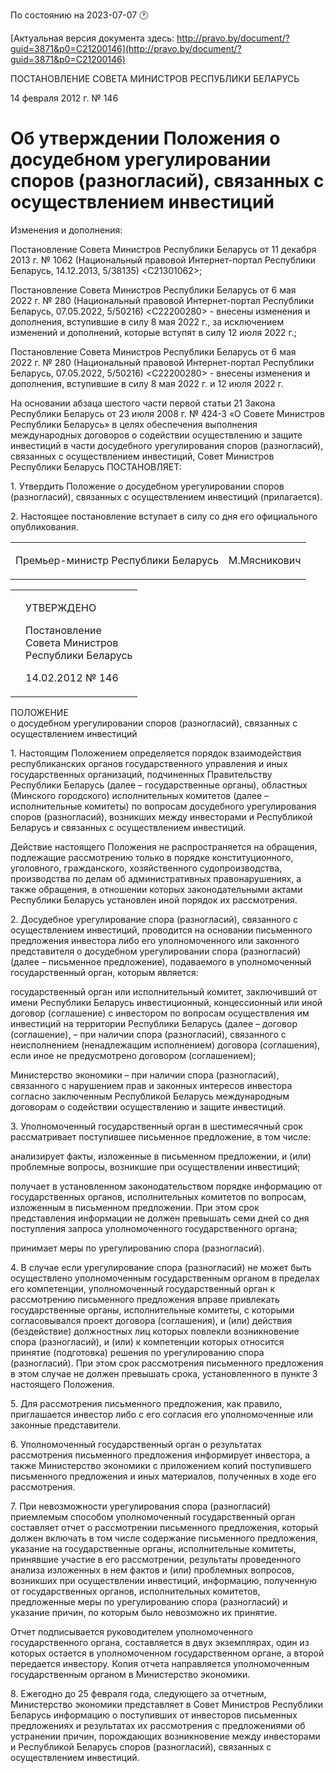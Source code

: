 По состоянию на 2023-07-07 &#x1F550;

[Актуальная версия документа здесь: http://pravo.by/document/?guid=3871&p0=C21200146](http://pravo.by/document/?guid=3871&p0=C21200146)

<p>ПОСТАНОВЛЕНИЕ СОВЕТА МИНИСТРОВ РЕСПУБЛИКИ БЕЛАРУСЬ</p>
<p>14 февраля 2012 г. № 146</p>
<h1>Об утверждении Положения о досудебном урегулировании споров (разногласий), связанных с осуществлением инвестиций</h1>
<p>Изменения и дополнения:</p>
<p>Постановление Совета Министров Республики Беларусь от 11 декабря 2013 г. № 1062 (Национальный правовой Интернет-портал Республики Беларусь, 14.12.2013, 5/38135) &lt;C21301062&gt;;</p>
<p>Постановление Совета Министров Республики Беларусь от 6 мая 2022 г. № 280 (Национальный правовой Интернет-портал Республики Беларусь, 07.05.2022, 5/50216) &lt;C22200280&gt; - внесены изменения и дополнения, вступившие в силу 8 мая 2022 г., за исключением изменений и дополнений, которые вступят в силу 12 июля 2022 г.;</p>
<p>Постановление Совета Министров Республики Беларусь от 6 мая 2022 г. № 280 (Национальный правовой Интернет-портал Республики Беларусь, 07.05.2022, 5/50216) &lt;C22200280&gt; - внесены изменения и дополнения, вступившие в силу 8 мая 2022 г. и 12 июля 2022 г.</p>
<p></p>
<p>На основании абзаца шестого части первой статьи 21 Закона Республики Беларусь от 23 июля 2008 г. № 424-З «О Совете Министров Республики Беларусь» в целях обеспечения выполнения международных договоров о содействии осуществлению и защите инвестиций в части досудебного урегулирования споров (разногласий), связанных с осуществлением инвестиций, Совет Министров Республики Беларусь ПОСТАНОВЛЯЕТ:</p>
<p>1. Утвердить Положение о досудебном урегулировании споров (разногласий), связанных с осуществлением инвестиций (прилагается).</p>
<p>2. Настоящее постановление вступает в силу со дня его официального опубликования.</p>
<p></p>
<table><tr>
<td><p>Премьер-министр Республики Беларусь</p></td>
<td><p>М.Мясникович</p></td>
</tr></table>
<p></p>
<table><tr>
<td><p></p></td>
<td>
<p>УТВЕРЖДЕНО</p>
<p>Постановление<br>Совета Министров<br>Республики Беларусь</p>
<p>14.02.2012 № 146</p>
</td>
</tr></table>
<p>ПОЛОЖЕНИЕ<br>о досудебном урегулировании споров (разногласий), связанных с осуществлением инвестиций</p>
<p>1. Настоящим Положением определяется порядок взаимодействия республиканских органов государственного управления и иных государственных организаций, подчиненных Правительству Республики Беларусь (далее – государственные органы), областных (Минского городского) исполнительных комитетов (далее – исполнительные комитеты) по вопросам досудебного урегулирования споров (разногласий), возникших между инвесторами и Республикой Беларусь и связанных с осуществлением инвестиций.</p>
<p>Действие настоящего Положения не распространяется на обращения, подлежащие рассмотрению только в порядке конституционного, уголовного, гражданского, хозяйственного судопроизводства, производства по делам об административных правонарушениях, а также обращения, в отношении которых законодательными актами Республики Беларусь установлен иной порядок их рассмотрения.</p>
<p>2. Досудебное урегулирование спора (разногласий), связанного с осуществлением инвестиций, проводится на основании письменного предложения инвестора либо его уполномоченного или законного представителя о досудебном урегулировании спора (разногласий) (далее – письменное предложение), подаваемого в уполномоченный государственный орган, которым является:</p>
<p>государственный орган или исполнительный комитет, заключивший от имени Республики Беларусь инвестиционный, концессионный или иной договор (соглашение) с инвестором по вопросам осуществления им инвестиций на территории Республики Беларусь (далее – договор (соглашение), – при наличии спора (разногласий), связанного с неисполнением (ненадлежащим исполнением) договора (соглашения), если иное не предусмотрено договором (соглашением);</p>
<p>Министерство экономики – при наличии спора (разногласий), связанного с нарушением прав и законных интересов инвестора согласно заключенным Республикой Беларусь международным договорам о содействии осуществлению и защите инвестиций.</p>
<p>3. Уполномоченный государственный орган в шестимесячный срок рассматривает поступившее письменное предложение, в том числе:</p>
<p>анализирует факты, изложенные в письменном предложении, и (или) проблемные вопросы, возникшие при осуществлении инвестиций;</p>
<p>получает в установленном законодательством порядке информацию от государственных органов, исполнительных комитетов по вопросам, изложенным в письменном предложении. При этом срок представления информации не должен превышать семи дней со дня поступления запроса уполномоченного государственного органа;</p>
<p>принимает меры по урегулированию спора (разногласий).</p>
<p>4. В случае если урегулирование спора (разногласий) не может быть осуществлено уполномоченным государственным органом в пределах его компетенции, уполномоченный государственный орган к рассмотрению письменного предложения вправе привлекать государственные органы, исполнительные комитеты, с которыми согласовывался проект договора (соглашения), и (или) действия (бездействие) должностных лиц которых повлекли возникновение спора (разногласий), и (или) к компетенции которых относится принятие (подготовка) решения по урегулированию спора (разногласий). При этом срок рассмотрения письменного предложения в этом случае не должен превышать срока, установленного в пункте 3 настоящего Положения.</p>
<p>5. Для рассмотрения письменного предложения, как правило, приглашается инвестор либо с его согласия его уполномоченные или законные представители.</p>
<p>6. Уполномоченный государственный орган о результатах рассмотрения письменного предложения информирует инвестора, а также Министерство экономики с приложением копий поступившего письменного предложения и иных материалов, полученных в ходе его рассмотрения.</p>
<p>7. При невозможности урегулирования спора (разногласий) приемлемым способом уполномоченный государственный орган составляет отчет о рассмотрении письменного предложения, который должен включать в том числе содержание письменного предложения, указание на государственные органы, исполнительные комитеты, принявшие участие в его рассмотрении, результаты проведенного анализа изложенных в нем фактов и (или) проблемных вопросов, возникших при осуществлении инвестиций, информацию, полученную от государственных органов, исполнительных комитетов, предложенные меры по урегулированию спора (разногласий) и указание причин, по которым было невозможно их принятие.</p>
<p>Отчет подписывается руководителем уполномоченного государственного органа, составляется в двух экземплярах, один из которых остается в уполномоченном государственном органе, а второй передается инвестору. Копия отчета направляется уполномоченным государственным органом в Министерство экономики.</p>
<p>8. Ежегодно до 25 февраля года, следующего за отчетным, Министерство экономики представляет в Совет Министров Республики Беларусь информацию о поступивших от инвесторов письменных предложениях и результатах их рассмотрения с предложениями об устранении причин, порождающих возникновение между инвесторами и Республикой Беларусь споров (разногласий), связанных с осуществлением инвестиций.</p>